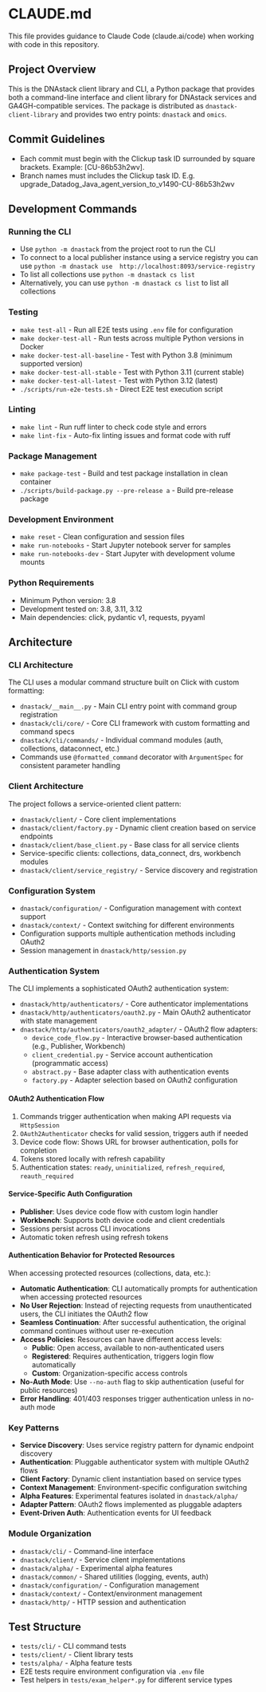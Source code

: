 # CLAUDE.md

This file provides guidance to Claude Code (claude.ai/code) when working with code in this repository.

## Project Overview

This is the DNAstack client library and CLI, a Python package that provides both a command-line interface and client library for DNAstack services and GA4GH-compatible services. The package is distributed as `dnastack-client-library` and provides two entry points: `dnastack` and `omics`.

## Commit Guidelines
- Each commit must begin with the Clickup task ID surrounded by square brackets. Example: [CU-86b53h2wv].
- Branch names must includes the Clickup task ID.  E.g. upgrade_Datadog_Java_agent_version_to_v1490-CU-86b53h2wv

## Development Commands

### Running the CLI
- Use `python -m dnastack` from the project root to run the CLI
- To connect to a local publisher instance using a service registry you can use `python -m dnastack use  http://localhost:8093/service-registry`
- To list all collections use `python -m dnastack cs list`
- Alternatively, you can use `python -m dnastack cs list` to list all collections

### Testing
- `make test-all` - Run all E2E tests using `.env` file for configuration
- `make docker-test-all` - Run tests across multiple Python versions in Docker
- `make docker-test-all-baseline` - Test with Python 3.8 (minimum supported version)
- `make docker-test-all-stable` - Test with Python 3.11 (current stable)
- `make docker-test-all-latest` - Test with Python 3.12 (latest)
- `./scripts/run-e2e-tests.sh` - Direct E2E test execution script

### Linting
- `make lint` - Run ruff linter to check code style and errors
- `make lint-fix` - Auto-fix linting issues and format code with ruff

### Package Management
- `make package-test` - Build and test package installation in clean container
- `./scripts/build-package.py --pre-release a` - Build pre-release package

### Development Environment
- `make reset` - Clean configuration and session files
- `make run-notebooks` - Start Jupyter notebook server for samples
- `make run-notebooks-dev` - Start Jupyter with development volume mounts

### Python Requirements
- Minimum Python version: 3.8
- Development tested on: 3.8, 3.11, 3.12
- Main dependencies: click, pydantic v1, requests, pyyaml

## Architecture

### CLI Architecture
The CLI uses a modular command structure built on Click with custom formatting:
- `dnastack/__main__.py` - Main CLI entry point with command group registration
- `dnastack/cli/core/` - Core CLI framework with custom formatting and command specs
- `dnastack/cli/commands/` - Individual command modules (auth, collections, dataconnect, etc.)
- Commands use `@formatted_command` decorator with `ArgumentSpec` for consistent parameter handling

### Client Architecture
The project follows a service-oriented client pattern:
- `dnastack/client/` - Core client implementations
- `dnastack/client/factory.py` - Dynamic client creation based on service endpoints
- `dnastack/client/base_client.py` - Base class for all service clients
- Service-specific clients: collections, data_connect, drs, workbench modules
- `dnastack/client/service_registry/` - Service discovery and registration

### Configuration System
- `dnastack/configuration/` - Configuration management with context support
- `dnastack/context/` - Context switching for different environments
- Configuration supports multiple authentication methods including OAuth2
- Session management in `dnastack/http/session.py`

### Authentication System
The CLI implements a sophisticated OAuth2 authentication system:
- `dnastack/http/authenticators/` - Core authenticator implementations
- `dnastack/http/authenticators/oauth2.py` - Main OAuth2 authenticator with state management
- `dnastack/http/authenticators/oauth2_adapter/` - OAuth2 flow adapters:
  - `device_code_flow.py` - Interactive browser-based authentication (e.g., Publisher, Workbench)
  - `client_credential.py` - Service account authentication (programmatic access)
  - `abstract.py` - Base adapter class with authentication events
  - `factory.py` - Adapter selection based on OAuth2 configuration

#### OAuth2 Authentication Flow
1. Commands trigger authentication when making API requests via `HttpSession`
2. `OAuth2Authenticator` checks for valid session, triggers auth if needed
3. Device code flow: Shows URL for browser authentication, polls for completion
4. Tokens stored locally with refresh capability
5. Authentication states: `ready`, `uninitialized`, `refresh_required`, `reauth_required`

#### Service-Specific Auth Configuration
- **Publisher**: Uses device code flow with custom login handler
- **Workbench**: Supports both device code and client credentials
- Sessions persist across CLI invocations
- Automatic token refresh using refresh tokens

#### Authentication Behavior for Protected Resources
When accessing protected resources (collections, data, etc.):
- **Automatic Authentication**: CLI automatically prompts for authentication when accessing protected resources
- **No User Rejection**: Instead of rejecting requests from unauthenticated users, the CLI initiates the OAuth2 flow
- **Seamless Continuation**: After successful authentication, the original command continues without user re-execution
- **Access Policies**: Resources can have different access levels:
  - **Public**: Open access, available to non-authenticated users
  - **Registered**: Requires authentication, triggers login flow automatically
  - **Custom**: Organization-specific access controls
- **No-Auth Mode**: Use `--no-auth` flag to skip authentication (useful for public resources)
- **Error Handling**: 401/403 responses trigger authentication unless in no-auth mode

### Key Patterns
- **Service Discovery**: Uses service registry pattern for dynamic endpoint discovery
- **Authentication**: Pluggable authenticator system with multiple OAuth2 flows
- **Client Factory**: Dynamic client instantiation based on service types
- **Context Management**: Environment-specific configuration switching
- **Alpha Features**: Experimental features isolated in `dnastack/alpha/`
- **Adapter Pattern**: OAuth2 flows implemented as pluggable adapters
- **Event-Driven Auth**: Authentication events for UI feedback

### Module Organization
- `dnastack/cli/` - Command-line interface
- `dnastack/client/` - Service client implementations  
- `dnastack/alpha/` - Experimental alpha features
- `dnastack/common/` - Shared utilities (logging, events, auth)
- `dnastack/configuration/` - Configuration management
- `dnastack/context/` - Context/environment management
- `dnastack/http/` - HTTP session and authentication

## Test Structure
- `tests/cli/` - CLI command tests
- `tests/client/` - Client library tests
- `tests/alpha/` - Alpha feature tests
- E2E tests require environment configuration via `.env` file
- Test helpers in `tests/exam_helper*.py` for different service types
